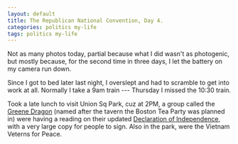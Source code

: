 ```yaml
---
layout: default
title: The Republican National Convention, Day 4.
categories: politics my-life
tags: politics my-life
---
```

<P>Not as many photos today, partial because what I did wasn't as photogenic, but mostly because, for the second time in three days, I let the battery on my camera run down.</P>
<P>Since I got to bed later last night, I overslept and had to scramble to get into work at all. Normally I take a 9am train --- Thursday I missed the 10:30 train. </P>
<P>Took a late lunch to visit Union Sq Park, cuz at 2PM, a group called the <A href="http://www.greenedragon.org">Greene Dragon</A> (named after the tavern the Boston Tea Party was planned in) were having a reading on their updated <A href="http://www.greenedragon.org/declaration.html">Declaration of Independence</A>,  with a very large copy for people to sign. Also in the park, were the Vietnam Veterns for Peace.</P>